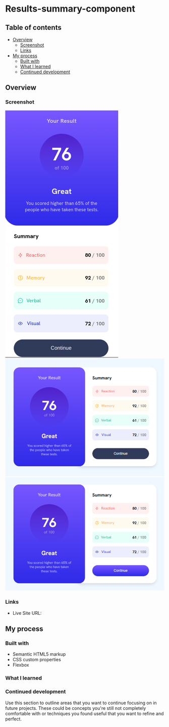 # Results-summary-component 



## Table of contents

- [Overview](#overview)
  - [Screenshot](#screenshot)
  - [Links](#links)
- [My process](#my-process)
  - [Built with](#built-with)
  - [What I learned](#what-i-learned)
  - [Continued development](#continued-development)
## Overview

### Screenshot

![](./mobile-design.png)
![](./desktop-design.png)
![](./active-state.png)



### Links

- Live Site URL: 

## My process

### Built with

- Semantic HTML5 markup
- CSS custom properties
- Flexbox


### What I learned



### Continued development

Use this section to outline areas that you want to continue focusing on in future projects. These could be concepts you're still not completely comfortable with or techniques you found useful that you want to refine and perfect.


